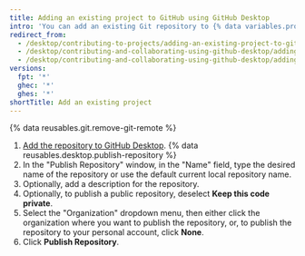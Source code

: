 ```yaml
---
title: Adding an existing project to GitHub using GitHub Desktop
intro: 'You can add an existing Git repository to {% data variables.product.prodname_dotcom %} using {% data variables.product.prodname_desktop %}.'
redirect_from:
  - /desktop/contributing-to-projects/adding-an-existing-project-to-github-using-github-desktop
  - /desktop/contributing-and-collaborating-using-github-desktop/adding-an-existing-project-to-github-using-github-desktop
  - /desktop/contributing-and-collaborating-using-github-desktop/adding-and-cloning-repositories/adding-an-existing-project-to-github-using-github-desktop
versions:
  fpt: '*'
  ghec: '*'
  ghes: '*'
shortTitle: Add an existing project
---
```


{% data reusables.git.remove-git-remote %}
1. [Add the repository to GitHub Desktop](/desktop/adding-and-cloning-repositories/adding-a-repository-from-your-local-computer-to-github-desktop).
{% data reusables.desktop.publish-repository %}
1. In the "Publish Repository" window, in the "Name" field, type the desired name of the repository or use the default current local repository name.
1. Optionally, add a description for the repository.
1. Optionally, to publish a public repository, deselect **Keep this code private**.
1. Select the "Organization" dropdown menu, then either click the organization where you want to publish the repository, or, to publish the repository to your personal account, click **None**.
1. Click **Publish Repository**.
